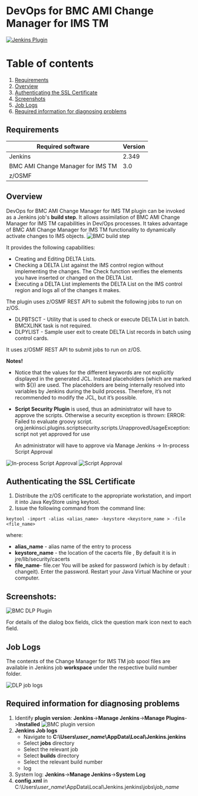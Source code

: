 # DevOps for BMC AMI Change Manager for IMS TM
[![Jenkins Plugin](https://img.shields.io/jenkins/plugin/v/bmc-cfa.svg)](https://plugins.jenkins.io/bmc-cfa)
# Table of contents
1. [Requirements](#req)
2. [Overview](#overview)
3. [Authenticating the SSL Certificate](#cert)
4. [Screenshots](#screenshots)
5. [Job Logs](#joblogs)
9. [Required information for diagnosing problems](#diag)

## Requirements <a name="req"></a>
| Required software                 | Version |
|-----------------------------------|---------|
| Jenkins                           | 2.349   |
| BMC AMI Change Manager for IMS TM | 3.0     |
| z/OSMF                            |    |

## Overview <a name="overview"></a>
DevOps for BMC AMI Change Manager for IMS TM plugin can be invoked as a Jenkins job's **build step**. It allows assimilation of BMC AMI Change Manager for IMS TM capabilities in Dev/Ops processes. It takes advantage of BMC AMI Change Manager for IMS TM functionality to dynamically activate changes to IMS objects.
![BMC build step](https://github.com/jenkinsci/bmc-change-manager-imstm-plugin/blob/main/src/main/webapp/images/bmc_build_step.jpg)

It provides the following capabilities:
- Creating and Editing DELTA Lists.
- Checking a DELTA List against the IMS control region without implementing the changes. The Check function
verifies the elements you have inserted or changed on the DELTA List.
- Executing a DELTA List implements the DELTA List on the IMS control region and logs all of the changes it makes.

The plugin uses z/OSMF REST API to submit the following jobs to run on z/OS.
- DLPBTSCT - Utility that is used to check or execute DELTA List in batch. BMCXLINK task is not required.
- DLPYLIST - Sample user exit to create DELTA List records in batch using control cards.

It uses z/OSMF REST API to submit jobs to run on z/OS.

**Notes!**

- Notice that the values for the different keywords are not explicitly displayed in the generated JCL.
  Instead placeholders (which are marked with ${}) are used.
  The placeholders are being internally resolved into variables by Jenkins during the build process.
  Therefore, it’s not recommended to modify the JCL, but it’s possible.

- **Script Security Plugin** is used, thus an administrator will have to approve the scripts.
  Otherwise a security exception is thrown:
  ERROR: Failed to evaluate groovy script.
  org.jenkinsci.plugins.scriptsecurity.scripts.UnapprovedUsageException: script not yet approved for use

  An administrator will have to approve via Manage Jenkins -> In-process Script Approval

![ In-process Script Approval](https://github.com/jenkinsci/bmc-cfa-plugin/blob/main/src/main/webapp/images/In_process_script_approv.JPG)
![ Script Approval](https://github.com/jenkinsci/bmc-cfa-plugin/blob/main/src/main/webapp/images/ScriptApproval.JPG)


## Authenticating the SSL Certificate <a name="cert"></a>
1. Distribute the z/OS certificate to the appropriate workstation, and import it into Java KeyStore using keytool.
2. Issue the following command from the command line:
```
keytool -import -alias <alias_name> -keystore <keystore_name > -file <file_name>
```
where:
- **alias_name** - alias name of the entry to process
- **keystore_name** - the location of the cacerts file , By default it is in jre/lib/security/cacerts
- **file_name**- file.cer
  You will be asked for password (which is by default : changeit). Enter the password.
  Restart your Java Virtual Machine or your computer.

## Screenshots: <a name="screenshots"></a>
![BMC DLP Plugin](https://github.com/jenkinsci/bmc-change-manager-imstm-plugin/blob/main/src/main/webapp/images/dlp_plugin.jpg)

For details of the dialog box fields, click the question mark icon next to each field.


## Job Logs <a name="joblogs"></a>
The contents of the Change Manager for IMS TM job spool files are available in Jenkins job **workspace** under the respective build number folder.

![DLP job logs](https://github.com/jenkinsci/bmc-change-manager-imstm-plugin/blob/main/src/main/webapp/images/workspace.jpg)


## Required information for diagnosing problems <a name="diag"></a>
1.	Identify **plugin version**:
      **Jenkins**->**Manage Jenkins**->**Manage Plugins**->**Installed**
      ![BMC plugin version](https://github.com/jenkinsci/bmc-cfa-plugin/blob/main/src/main/webapp/images/plugin_version.JPG)
2.	**Jenkins Job logs**  
      * Navigate to  **C:\Users\\*user_name*\\AppData\Local\Jenkins\.jenkins**
      * Select **jobs** directory
      * Select the relevant job
      * Select **builds** directory
      * Select the relevant build number
      * log
3. System log: **Jenkins**->**Manage Jenkins**->**System Log**
4. **config.xml** in C:\Users\\*user_name*\\AppData\Local\Jenkins\.jenkins\jobs\\*job_name*
